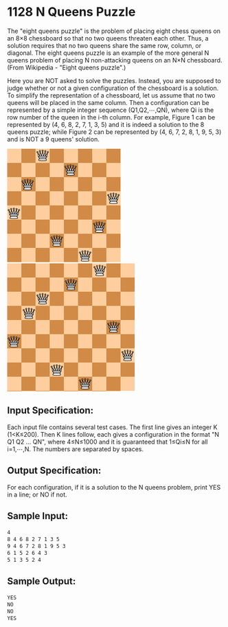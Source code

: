 # 1128 N Queens Puzzle
The "eight queens puzzle" is the problem of placing eight chess queens on an 8×8 chessboard so that no two queens threaten each other. Thus, a solution requires that no two queens share the same row, column, or diagonal. The eight queens puzzle is an example of the more general N queens problem of placing N non-attacking queens on an N×N chessboard. (From Wikipedia - "Eight queens puzzle".)

Here you are NOT asked to solve the puzzles. Instead, you are supposed to judge whether or not a given configuration of the chessboard is a solution. To simplify the representation of a chessboard, let us assume that no two queens will be placed in the same column. Then a configuration can be represented by a simple integer sequence (Q1,Q2,⋯,QN), where Qi is the row number of the queen in the i-th column. For example, Figure 1 can be represented by (4, 6, 8, 2, 7, 1, 3, 5) and it is indeed a solution to the 8 queens puzzle; while Figure 2 can be represented by (4, 6, 7, 2, 8, 1, 9, 5, 3) and is NOT a 9 queens' solution.  

![Figure 1](../materials/1128_1.jpg)		![Figure 2](../materials/1128_2.jpg)  

## Input Specification:
Each input file contains several test cases. The first line gives an integer K (1<K≤200). Then K lines follow, each gives a configuration in the format "N Q1 Q2 ... QN", where 4≤N≤1000 and it is guaranteed that 1≤Qi≤N for all i=1,⋯,N. The numbers are separated by spaces.

## Output Specification:
For each configuration, if it is a solution to the N queens problem, print YES in a line; or NO if not.

## Sample Input:
    4
    8 4 6 8 2 7 1 3 5
    9 4 6 7 2 8 1 9 5 3
    6 1 5 2 6 4 3
    5 1 3 5 2 4

## Sample Output:
    YES
    NO
    NO
    YES
